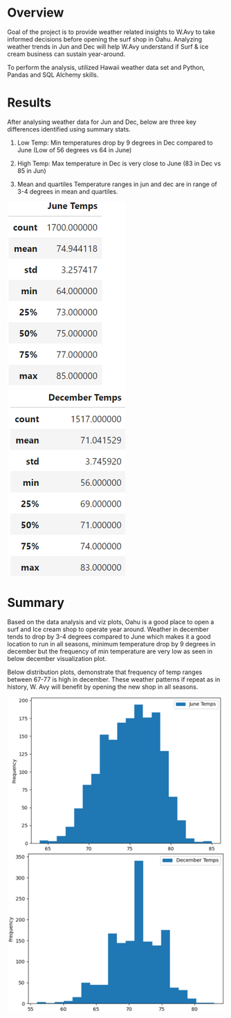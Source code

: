 # Overview

  Goal of the project is to provide weather related insights to W.Avy to take informed decisions before opening the surf shop in Oahu.
  Analyzing weather trends in Jun and Dec will help W.Avy understand if Surf & ice cream business can sustain year-around. 
  
  To perform the analysis, utilized Hawaii weather data set and Python, Pandas and SQL Alchemy skills. 

# Results

 After analysing weather data for Jun and Dec, below are three key differences identified using summary stats.

1. Low Temp:
       Min temperatures drop by 9 degrees in Dec compared to June (Low of 56 degrees vs 64 in June)

2. High Temp:
      Max temperature in Dec is very close to June (83 in Dec vs 85 in Jun)

3. Mean and quartiles
       Temperature ranges in jun and dec are in range of 3-4 degrees in mean and quartiles.

![](https://github.com/SuniAnalytics/surfs_up/blob/main/Resources/ScreenShot1_June%20Temp.png) ![](https://github.com/SuniAnalytics/surfs_up/blob/main/Resources/ScreenShot2_Dec%20Temp.png)

# Summary

  Based on the data analysis and viz plots, Oahu is a good place to open a surf and Ice cream shop to operate year around.
  Weather in december tends to drop by 3-4 degrees compared to June which makes it a good location to run in all seasons, minimum temperature drop by 9 degrees in december but the frequency of min temperature are very low as seen in below december visualization plot.
  
   Below distribution plots, demonstrate that frequency of temp ranges between 67-77 is high in december. 
   These weather patterns if repeat as in history, W. Avy will benefit by opening the new shop in all seasons.
  
![](https://github.com/SuniAnalytics/surfs_up/blob/main/Resources/June%20Temp%20Stats.png) ![](https://github.com/SuniAnalytics/surfs_up/blob/main/Resources/Dec%20Temp%20Stats.png)
